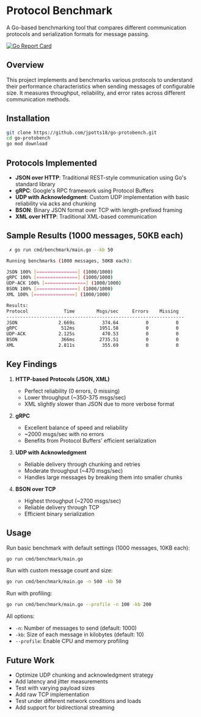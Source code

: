 # Protocol Benchmark

A Go-based benchmarking tool that compares different communication protocols and serialization formats for message passing.

[![Go Report Card](https://goreportcard.com/badge/github.com/jpotts18/go-protobench)](https://goreportcard.com/report/github.com/jpotts18/go-protobench)

## Overview

This project implements and benchmarks various protocols to understand their performance characteristics when sending messages of configurable size. It measures throughput, reliability, and error rates across different communication methods.

## Installation

```bash
git clone https://github.com/jpotts18/go-protobench.git
cd go-protobench
go mod download
```

## Protocols Implemented

- **JSON over HTTP**: Traditional REST-style communication using Go's standard library
- **gRPC**: Google's RPC framework using Protocol Buffers
- **UDP with Acknowledgment**: Custom UDP implementation with basic reliability via acks and chunking
- **BSON**: Binary JSON format over TCP with length-prefixed framing
- **XML over HTTP**: Traditional XML-based communication

## Sample Results (1000 messages, 50KB each)

```bash
 ✗ go run cmd/benchmark/main.go --kb 50

Running benchmarks (1000 messages, 50KB each):

JSON 100% [===============] (1000/1000)
gRPC 100% [===============] (1000/1000)
UDP-ACK 100% [===============] (1000/1000)
BSON 100% [===============] (1000/1000)
XML 100% [===============] (1000/1000)

Results:
Protocol             Time        Msgs/sec     Errors    Missing
-----------------------------------------------------------------
JSON               2.669s          374.64          0          0
gRPC                512ms         1951.58          0          0
UDP-ACK            2.125s          470.53          0          0
BSON                366ms         2735.51          0          0
XML                2.811s          355.69          0          0
```

## Key Findings

1. **HTTP-based Protocols (JSON, XML)**

   - Perfect reliability (0 errors, 0 missing)
   - Lower throughput (~350-375 msgs/sec)
   - XML slightly slower than JSON due to more verbose format

2. **gRPC**

   - Excellent balance of speed and reliability
   - ~2000 msgs/sec with no errors
   - Benefits from Protocol Buffers' efficient serialization

3. **UDP with Acknowledgment**

   - Reliable delivery through chunking and retries
   - Moderate throughput (~470 msgs/sec)
   - Handles large messages by breaking them into smaller chunks

4. **BSON over TCP**

   - Highest throughput (~2700 msgs/sec)
   - Reliable delivery through TCP
   - Efficient binary serialization

## Usage

Run basic benchmark with default settings (1000 messages, 10KB each):

```bash
go run cmd/benchmark/main.go
```

Run with custom message count and size:

```bash
go run cmd/benchmark/main.go -n 500 -kb 50
```

Run with profiling:

```bash
go run cmd/benchmark/main.go --profile -n 100 -kb 200
```

All options:

- `-n`: Number of messages to send (default: 1000)
- `-kb`: Size of each message in kilobytes (default: 10)
- `--profile`: Enable CPU and memory profiling

## Future Work

- Optimize UDP chunking and acknowledgment strategy
- Add latency and jitter measurements
- Test with varying payload sizes
- Add raw TCP implementation
- Test under different network conditions and loads
- Add support for bidirectional streaming
